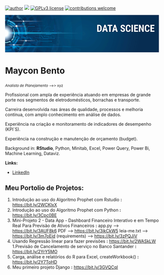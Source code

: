 [![author](https://img.shields.io/badge/author-bentom-red.svg)](https://www.linkedin.com/in/maycon-bento-04116b180/) [![](https://img.shields.io/badge/python-3.7+-blue.svg)](https://www.python.org/downloads/release/python-365/) [![GPLv3 license](https://img.shields.io/badge/License-GPLv3-blue.svg)](http://perso.crans.org/besson/LICENSE.html) [![contributions welcome](https://img.shields.io/badge/contributions-welcome-brightgreen.svg?style=flat)](https://github.com/bento/data_science/issues)

<p align="center">
  <img src="banner.png" >
</p>

# Maycon Bento
<sub>*Analista de Planejamento* -->> xyz </sub>

Profissional com ampla de experiência atuando em empresas de grande porte nos segmentos de eletrodomésticos, borrachas e transporte.

Carreira desenvolvida nas áreas de qualidade, processos e melhoria contínua, com amplo conhecimento em análise de dados.

Experiência na criação e monitoramento de indicadores de desempenho (KPI´S).

Experiência na construção e manutenção de orçamento (budget).

Background in: __RStudio__, Python, Minitab, Excel, Power Query, Power Bi, Machine Learning, Dataviz.

**Links:**
* [LinkedIn](https://www.linkedin.com/in/mayconbento/)

## **Meu Portolio de Projetos:**

1. Introdução ao uso do Algoritmo Prophet com Rstudio **:** https://bit.ly/2WCKlxX
1. Introdução ao uso do Algoritmo Prophet com Python **:** https://bit.ly/3Cpc0BE
1. Mini-Projeto 2 - Data App - Dashboard Financeiro Interativo e em Tempo Real Para Previsão de Ativos Financeiros **:** app.py --> https://bit.ly/3AUF8k6 
PDF --> https://bit.ly/3ikCkW5 leia-me.txt --> https://bit.ly/3m7oEid (requirements) --> https://bit.ly/3zPQJiV
1. Usando Regressão linear para fazer previsões **:** https://bit.ly/2WASkLW
1.Previsão de Cancelamento de serviço no Banco Santander **:** https://bit.ly/2YrY5MO
1. Carga, análise e relatórios do R para Excel, createWorkbook() **:** https://bit.ly/2Y7ToHD
1. Meu primeiro projeto Django **:** https://bit.ly/3GVQCqI

